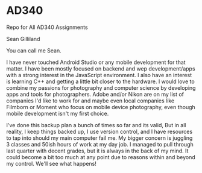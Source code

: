# AD340
Repo for All AD340 Assignments

Sean Gilliland

You can call me Sean.

I have never touched Android Studio or any mobile development for that matter. I have been mostly focused on backend and wep development/apps with a strong interest in the JavaScript environment. I also have an interest is learning C++ and getting a little bit closer to the hardware. I would love to combine my passions for photography and computer science by developing apps and tools for photographers. Adobe and/or Nikon are on my list of companies I'd like to work for and maybe even local companies like Filmborn or Moment who focus on mobile device photography, even though mobile development isn't my first choice.

I've done this backup plan a bunch of times so far and its valid, But in all reality, I keep things backed up, I use version control, and I have resources to tap into should my main computer fail me. My bigger concern is juggling 3 classes and 50ish hours of work at my day job. I managed to pull through last quarter with decent grades, but it is always in the back of my mind. It could become a bit too much at any point due to reasons within and beyond my control. We'll see what happens! 
